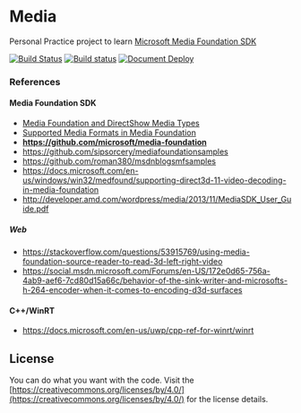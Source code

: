 # Media

Personal Practice project to learn [Microsoft Media Foundation SDK](https://docs.microsoft.com/en-us/windows/win32/medfound/microsoft-media-foundation-sdk)

[![Build Status](https://dev.azure.com/luncliff/personal/_apis/build/status/luncliff.media)](https://dev.azure.com/luncliff/personal/_build/latest?definitionId=43)
[![Build status](https://ci.appveyor.com/api/projects/status/iq3dj6bxe1n0cml8?svg=true)](https://ci.appveyor.com/project/luncliff/media)
[![Document Deploy](https://travis-ci.com/luncliff/media.svg?branch=master)](https://travis-ci.com/luncliff/media)

### References

#### Media Foundation SDK

* [Media Foundation and DirectShow Media Types](https://gix.github.io/media-types/)
* [Supported Media Formats in Media Foundation](https://docs.microsoft.com/en-us/windows/win32/medfound/supported-media-formats-in-media-foundation)
* **https://github.com/microsoft/media-foundation**
* https://github.com/sipsorcery/mediafoundationsamples
* https://github.com/roman380/msdnblogsmfsamples
* https://docs.microsoft.com/en-us/windows/win32/medfound/supporting-direct3d-11-video-decoding-in-media-foundation
* http://developer.amd.com/wordpress/media/2013/11/MediaSDK_User_Guide.pdf

##### Web

* https://stackoverflow.com/questions/53915769/using-media-foundation-source-reader-to-read-3d-left-right-video
* https://social.msdn.microsoft.com/Forums/en-US/172e0d65-756a-4ab9-aef6-7cd80d15a66c/behavior-of-the-sink-writer-and-microsofts-h-264-encoder-when-it-comes-to-encoding-d3d-surfaces

#### C++/WinRT

* https://docs.microsoft.com/en-us/uwp/cpp-ref-for-winrt/winrt

## License

You can do what you want with the code. Visit the [https://creativecommons.org/licenses/by/4.0/](https://creativecommons.org/licenses/by/4.0/) for the license details.

